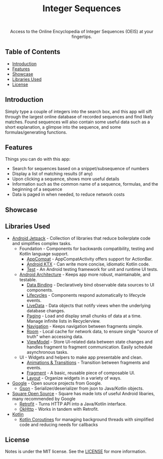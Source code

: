 <h1 align="center"> Integer Sequences </h1><br>
<p align="center">
  Access to the Online Encyclopedia of Integer Sequences (OEIS) at your fingertips.
</p>

## Table of Contents
* [Introduction](#introduction)
* [Features](#features)
* [Showcase](#showcase)
* [Libraries Used](#libraries-used)
* [License](*license)


## Introduction
Simply type a couple of integers into the search box, and this app will sift through the largest online database of recorded
sequences and find likely matches. Found sequences will also contain some useful data such as a short explanation, a glimpse 
into the sequence, and some formulas/generating functions.

## Features
Things you can do with this app:
* Search for sequences based on a snippet/subsequence of numbers
* Display a list of matching results (if any)
* Upon clicking a sequence, shows more useful details
* Information such as the common name of a sequence, formulas, and the beginning of a sequence
* Data is paged in when needed, to reduce network costs

## Showcase

## Libraries Used

* [Android Jetpack][0] - Collection of libraries that reduce boilerplate code and simplifies complex tasks.
  * Foundation - Components for backwards compatibility, testing and Kotlin language support.
    * [AppCompat][1] - AppCompatActivity offers support for ActionBar.
    * [Android KTX][2] - Can write more concise, idiomatic Kotlin code.
    * [Test][3] - An Android testing framework for unit and runtime UI tests.
  * [Android Architecture][4] - Keeps app more robust, maintainable, and testable.
    * [Data Binding][5] - Declaratively bind observable data sources to UI components.
    * [Lifecycles][6] - Components respond automatically to lifecycle events.
    * [LiveData][7] - Data objects that notify views when the underlying database changes.
    * [Paging][14] - Load and display small chunks of data at a time. Manage infinite lists in Recyclerview.
    * [Navigation][8] - Keeps navigation between fragments simple.
    * [Room][9] - Local cache for network data, to ensure single "source of truth" when accessing data.
    * [ViewModel][10] - Store UI-related data between state changes and handles fragment to fragment communication. Easily schedule asynchronous tasks.
  * UI - Widgets and helpers to make app presentable and clean.
    * [Animations & Transitions][11] - Transition between fragments and events.
    * [Fragment][12] - A basic, reusable piece of composable UI.
    * [Layout][13] - Organize widgets in a variety of ways. 
* [Google][40] - Open source projects from Google.
  * [Gson][41] - Serializer/deserializer from json to Java/Kotlin objects.
* [Square Open Source][30] - Square has made lots of useful Android libaries, many recommended by Google
  * [Retrofit][31] - Turns HTTP API into a Java/Kotlin interface.
  * [OkHttp][32] - Works in tandem with Retrofit.
* [Kotlin][20]
  * [Kotlin Coroutines][21] for managing background threads with simplified code and reducing needs for callbacks

[0]: https://developer.android.com/jetpack
[1]: https://developer.android.com/topic/libraries/support-library/packages#v7-appcompat
[2]: https://developer.android.com/kotlin/ktx
[3]: https://developer.android.com/training/testing/
[4]: https://developer.android.com/topic/libraries/architecture
[5]: https://developer.android.com/topic/libraries/data-binding/
[6]: https://developer.android.com/topic/libraries/architecture/lifecycle
[7]: https://developer.android.com/topic/libraries/architecture/livedata
[8]: https://developer.android.com/topic/libraries/architecture/navigation/
[9]: https://developer.android.com/topic/libraries/architecture/room
[10]: https://developer.android.com/topic/libraries/architecture/viewmodel
[11]: https://developer.android.com/training/animation/
[12]: https://developer.android.com/guide/components/fragments
[13]: https://developer.android.com/guide/topics/ui/declaring-layout
[14]: https://developer.android.com/topic/libraries/architecture/paging
[20]: https://kotlinlang.org/
[21]: https://kotlinlang.org/docs/reference/coroutines-overview.html
[30]: https://square.github.io/
[31]: https://square.github.io/retrofit/
[32]: http://square.github.io/okhttp/
[40]: https://opensource.google.com/
[41]: https://opensource.google.com/projects/gson

## License
Notes is under the MIT license. See the [LICENSE](LICENSE) for more information.
